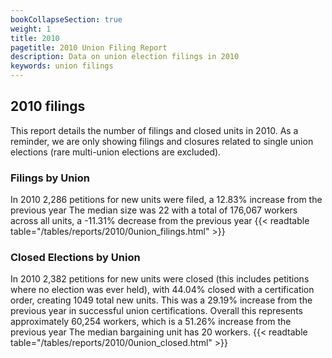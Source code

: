 ```yaml
---
bookCollapseSection: true
weight: 1
title: 2010
pagetitle: 2010 Union Filing Report
description: Data on union election filings in 2010
keywords: union filings
---
```


## 2010 filings

This report details the number of filings and closed units in 2010. As a reminder, we are only showing filings and closures related to single union elections (rare multi-union elections are excluded).

### Filings by Union
In 2010 2,286 petitions for new units were filed, a 12.83% increase from the previous year The median size was 22 with a total of 176,067 workers across all units, a -11.31% decrease from the previous year
{{< readtable table="/tables/reports/2010/0union_filings.html" >}}

### Closed Elections by Union
In 2010 2,382 petitions for new units were closed (this includes petitions where no election was ever held), with 44.04% closed with a certification order, creating 1049 total new units. This was a 29.19% increase from the previous year in successful union certifications. Overall this represents approximately 60,254 workers, which is a 51.26% increase from the previous year The median bargaining unit has 20 workers.
{{< readtable table="/tables/reports/2010/0union_closed.html" >}}
